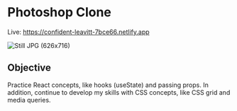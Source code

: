 # Photoshop Clone

Live: https://confident-leavitt-7bce66.netlify.app

![Still JPG (626x716)](https://user-images.githubusercontent.com/47830532/107149703-bbc3b500-691f-11eb-8f54-2dceb2aac168.jpg)

## Objective

Practice React concepts, like hooks (useState) and passing props. In addition, continue to develop my skills with CSS concepts, like CSS grid and media queries.
